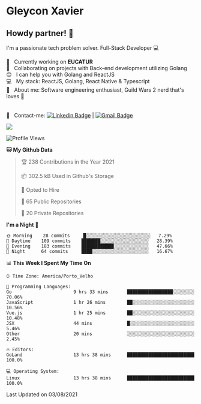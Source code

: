 # Gleycon Xavier

## Howdy partner! 👋

I'm a passionate tech problem solver.
Full-Stack Developer :computer:

 :rocket:  &nbsp; Currently working on **EUCATUR**
 <br/> :purple_heart: &nbsp; Collaborating on projects with Back-end development utilizing Golang
 <br/> :blush: &nbsp; I can help you with Golang and ReactJS
 <br/> :computer: &nbsp; My stack: ReactJS, Golang, React Native & Typescript
 <br/> 💬  &nbsp; About me: Software engineering enthusiast, Guild Wars 2 nerd that's loves :apple:
 <br/>
 <br/>
 <br/> :email: &nbsp; Contact-me: [![Linkedin Badge](https://img.shields.io/badge/-GleyconXavier-blue?style=flat-square&logo=Linkedin&logoColor=white&link=https://www.linkedin.com/in/gleyconxavier/)](https://www.linkedin.com/in/gleyconxavier/) 
| 
[![Gmail Badge](https://img.shields.io/badge/-gleyconxcarlos@gmail.com-c14438?style=flat-square&logo=Gmail&logoColor=white&link=mailto:gleyconxcarlos@gmail.com)](mailto:gleyconxcarlos@gmail.com)

![](https://komarev.com/ghpvc/?username=gleyconxavier)

<!--START_SECTION:waka-->
![Profile Views](http://img.shields.io/badge/Profile%20Views-0-blue)

**🐱 My Github Data** 

> 🏆 238 Contributions in the Year 2021
 > 
> 📦 302.5 kB Used in Github's Storage 
 > 
> 💼 Opted to Hire
 > 
> 📜 65 Public Repositories 
 > 
> 🔑 20 Private Repositories  
 > 
**I'm a Night 🦉** 

```text
🌞 Morning    28 commits     █░░░░░░░░░░░░░░░░░░░░░░░░   7.29% 
🌆 Daytime    109 commits    ███████░░░░░░░░░░░░░░░░░░   28.39% 
🌃 Evening    183 commits    ████████████░░░░░░░░░░░░░   47.66% 
🌙 Night      64 commits     ████░░░░░░░░░░░░░░░░░░░░░   16.67%

```


📊 **This Week I Spent My Time On** 

```text
⌚︎ Time Zone: America/Porto_Velho

💬 Programming Languages: 
Go                       9 hrs 33 mins       █████████████████░░░░░░░░   70.06% 
JavaScript               1 hr 26 mins        ██░░░░░░░░░░░░░░░░░░░░░░░   10.56% 
Vue.js                   1 hr 25 mins        ██░░░░░░░░░░░░░░░░░░░░░░░   10.48% 
JSX                      44 mins             █░░░░░░░░░░░░░░░░░░░░░░░░   5.46% 
Other                    20 mins             ░░░░░░░░░░░░░░░░░░░░░░░░░   2.45%

🔥 Editors: 
GoLand                   13 hrs 38 mins      █████████████████████████   100.0%

💻 Operating System: 
Linux                    13 hrs 38 mins      █████████████████████████   100.0%

```


 Last Updated on 03/08/2021
<!--END_SECTION:waka-->
